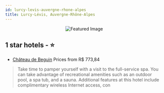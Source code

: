 ```yaml
---
id: lurcy-levis-auvergne-rhone-alpes
title: Lurcy-Lévis, Auvergne-Rhône-Alpes
---
```


<center><img src="https://i.travelapi.com/hotels/9000000/8700000/8696500/8696477/9a0748fd_z.jpg" alt="Featured Image" /></center>


##  1 star hotels - ⭐️

-    [Château de Beguin](https://us.hurb.com/hotels/lurcy-levis/chateau-de-beguin-JNP-JP916618?cmp=18055) Prices from R$ 773,84
   > Take time to pamper yourself with a visit to the full-service spa. You can take advantage of recreational amenities such as an outdoor pool, a spa tub, and a sauna. Additional features at this hotel include complimentary wireless Internet access, con
